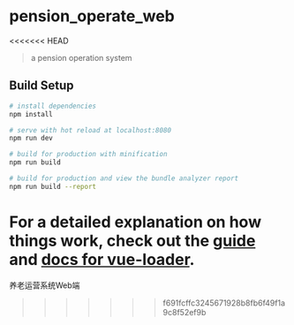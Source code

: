 # pension_operate_web

<<<<<<< HEAD
> a pension operation system

## Build Setup

``` bash
# install dependencies
npm install

# serve with hot reload at localhost:8080
npm run dev

# build for production with minification
npm run build

# build for production and view the bundle analyzer report
npm run build --report
```

For a detailed explanation on how things work, check out the [guide](http://vuejs-templates.github.io/webpack/) and [docs for vue-loader](http://vuejs.github.io/vue-loader).
=======
养老运营系统Web端
>>>>>>> f691fcffc3245671928b8fb6f49f1a9c8f52ef9b
